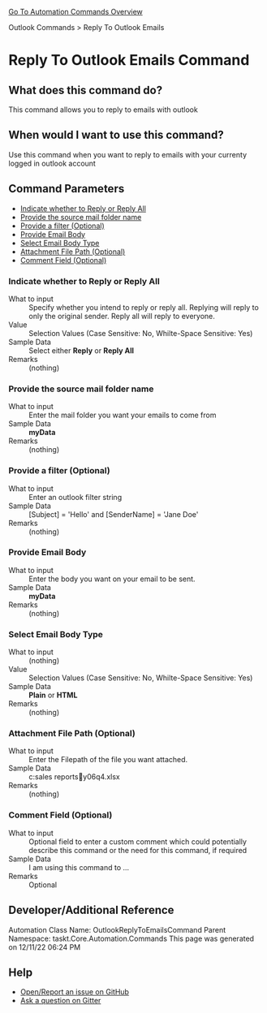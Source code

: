 <!--TITLE: Reply To Outlook Emails Command -->
<!-- SUBTITLE: a command in the Outlook Commands group. -->
[Go To Automation Commands Overview](/automation-commands.md)


Outlook Commands &gt; Reply To Outlook Emails


# Reply To Outlook Emails Command


## What does this command do?
This command allows you to reply to emails with outlook


## When would I want to use this command?
Use this command when you want to reply to emails with your currenty logged in outlook account


## Command Parameters
- [Indicate whether to Reply or Reply All](#param_0)
- [Provide the source mail folder name](#param_1)
- [Provide a filter (Optional)](#param_2)
- [Provide Email Body](#param_3)
- [Select Email Body Type](#param_4)
- [Attachment File Path (Optional)](#param_5)
- [Comment Field (Optional)](#param_6)


<a id="param_0"></a>
### Indicate whether to Reply or Reply All


<dl>
<dt>What to input</dt><dd>Specify whether you intend to reply or reply all. Replying will reply to only the original sender. Reply all will reply to everyone.</dd>
<dt>Value</dt><dd>Selection Values (Case Sensitive: No, Whilte-Space Sensitive: Yes)</dd>
<dt>Sample Data</dt><dd>Select either <strong>Reply</strong> or <strong>Reply All</strong></dd>
<dt>Remarks</dt><dd>(nothing)</dd>
</dl>




<a id="param_1"></a>
### Provide the source mail folder name


<dl>
<dt>What to input</dt><dd>Enter the mail folder you want your emails to come from</dd>
<dt>Sample Data</dt><dd><strong>myData</strong></dd>
<dt>Remarks</dt><dd>(nothing)</dd>
</dl>




<a id="param_2"></a>
### Provide a filter (Optional)


<dl>
<dt>What to input</dt><dd>Enter an outlook filter string</dd>
<dt>Sample Data</dt><dd>[Subject] = 'Hello' and [SenderName] = 'Jane Doe'</dd>
<dt>Remarks</dt><dd>(nothing)</dd>
</dl>




<a id="param_3"></a>
### Provide Email Body


<dl>
<dt>What to input</dt><dd>Enter the body you want on your email to be sent.</dd>
<dt>Sample Data</dt><dd><strong>myData</strong></dd>
<dt>Remarks</dt><dd>(nothing)</dd>
</dl>




<a id="param_4"></a>
### Select Email Body Type


<dl>
<dt>What to input</dt><dd>(nothing)</dd>
<dt>Value</dt><dd>Selection Values (Case Sensitive: No, Whilte-Space Sensitive: Yes)</dd>
<dt>Sample Data</dt><dd><strong>Plain</strong> or  <strong>HTML</strong></dd>
<dt>Remarks</dt><dd>(nothing)</dd>
</dl>




<a id="param_5"></a>
### Attachment File Path (Optional)


<dl>
<dt>What to input</dt><dd>Enter the Filepath of the file you want attached.</dd>
<dt>Sample Data</dt><dd>c:sales reportsy06q4.xlsx</dd>
<dt>Remarks</dt><dd>(nothing)</dd>
</dl>




<a id="param_6"></a>
### Comment Field (Optional)


<dl>
<dt>What to input</dt><dd>Optional field to enter a custom comment which could potentially describe this command or the need for this command, if required</dd>
<dt>Sample Data</dt><dd>I am using this command to ...</dd>
<dt>Remarks</dt><dd>Optional</dd>
</dl>




## Developer/Additional Reference
Automation Class Name: OutlookReplyToEmailsCommand
Parent Namespace: taskt.Core.Automation.Commands
This page was generated on 12/11/22 06:24 PM


## Help
- [Open/Report an issue on GitHub](https://github.com/saucepleez/taskt/issues/new)
- [Ask a question on Gitter](https://gitter.im/taskt-rpa/Lobby)
